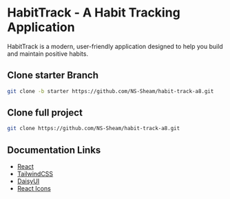 # HabitTrack - A Habit Tracking Application

HabitTrack is a modern, user-friendly application designed to help you build and maintain positive habits.

## Clone starter Branch

```bash
git clone -b starter https://github.com/NS-Sheam/habit-track-a8.git
```
## Clone full project

```bash
git clone https://github.com/NS-Sheam/habit-track-a8.git
```

## Documentation Links

- [React](https://react.dev/)
- [TailwindCSS](https://tailwindcss.com/docs/installation/using-vite)
- [DaisyUI](https://daisyui.com/docs/install/)
- [React Icons](https://react-icons.github.io/react-icons/)
